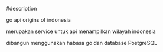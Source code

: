 #description

go api origins of indonesia 

merupakan service untuk api menampilkan wilayah indonesia

dibangun menggunakan habasa go dan database PostgreSQL

